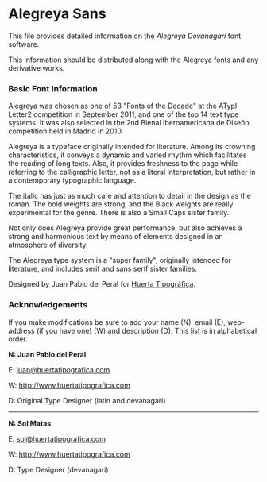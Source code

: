 # Alegreya Sans

This file provides detailed information on the *Alegreya Devanagari* font software.

This information should be distributed along with the 
Alegreya fonts and any derivative works.

### Basic Font Information


Alegreya was chosen as one of 53 "Fonts of the Decade" at the ATypI Letter2 competition in September 2011, and one of the top 14 text type systems. It was also selected in the 2nd Bienal Iberoamericana de Diseño, competition held in Madrid in 2010.

Alegreya is a typeface originally intended for literature. Among its crowning characteristics, it conveys a dynamic and varied rhythm which facilitates the reading of long texts. Also, it provides freshness to the page while referring to the calligraphic letter, not as a literal interpretation, but rather in a contemporary typographic language.

The italic has just as much care and attention to detail in the design as the roman. The bold weights are strong, and the Black weights are really experimental for the genre. There is also a Small Caps sister family.

Not only does Alegreya provide great performance, but also achieves a strong and harmonious text by means of elements designed in an atmosphere of diversity.

The Alegreya type system is a "super family", originally intended for literature, and includes serif and [sans serif](http://www.huertatipografica.com/fonts/alegreya-sans-ht) sister families.

Designed by Juan Pablo del Peral for [Huerta Tipográfica](http://www.huertatipografica.com).


### Acknowledgements

If you make modifications be sure to add your name (N), 
email (E), web-address (if you have one) (W) and 
description (D). This list is in alphabetical order.

**N: Juan Pablo del Peral**

E: juan@huertatipografica.com

W: http://www.huertatipografica.com

D: Original Type Designer (latin and devanagari)

---

**N: Sol Matas**

E: sol@huertatipografica.com

W: http://www.huertatipografica.com

D: Type Designer (devanagari)

